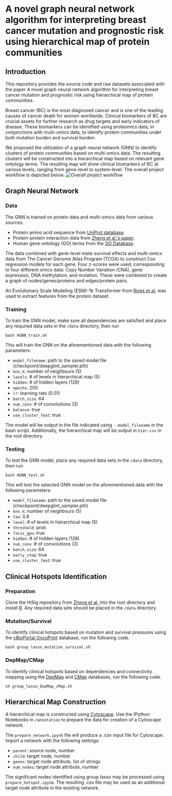 # A novel graph neural network algorithm for interpreting breast cancer mutation and prognostic risk using hierarchical map of protein communities

## Introduction
This repository provides the source code and raw datasets associated with the paper A novel graph neural network algorithm for interpreting breast cancer mutation and prognostic risk using hierarchical map of protein communities.

Breast cancer (BC) is the most diagnosed cancer and is one of the leading causes of cancer death for women worldwide. Clinical biomarkers of BC are crucial assets for further research as drug targets and early indicators of disease. These biomarkers can be identified using proteomics data, in conjunctions with multi-omics data, to identify protein communities under both mutation burden and survival burden.

We proposed the utilization of a graph neural network (GNN) to identify clusters of protein communities based on multi-omics data. The resulting clusters will be constructed into a hierarchical map based on relevant gene ontology terms. The resulting map will show clinical biomarkers of BC at various levels, ranging from gene-level to system-level. The overall project workflow is depicted below.
![Overall project workflow](https://github.com/maomao853/BC-Multi-Omics-GNN/assets/70410309/3962b0fe-9609-4951-9aec-80f731708c71)

## Graph Neural Network
### Data
The GNN is trained on protein data and multi-omics data from various sources.
* Protein amino acid sequence from [UniProt database](https://doi.org/10.1093/nar/gkaa1100).
* Protein-protein interaction data from [Zheng et al.'s paper](https://doi.org/10.1126/science.abf3067).
* Human gene ontology (GO) terms from the [GO Database](https://doi.org/10.1038/75556).

The data combined with gene-level meta-survival effects and multi-omics data from The Cancer Genome Atlas Program (TCGA) to construct Cox regression models for each gene. Four z-scores were used, corresponding to four different omics data: Copy Number Variation (CNA), gene expression, DNA methylation, and mutation. These were combined to create a graph of nodes/genes/proteins and edges/protein pairs.

An Evolutionary Scale Modeling (ESM)-1b Transformer from [Rives et al.](https://doi.org/10.1073/pnas.2016239118) was used to extract features from the protein dataset.

### Training
To train the GNN model, make sure all dependencies are satisfied and place any required data sets in the `/data` directory, then run
```
bash HGNN_train.sh
```

This will train the GNN on the aforementioned data with the following parameters:

- `model_filename`: path to the saved model file (checkpoint/deepglint_sampler.pth)
- `knn_k`: number of neighbours (5)
- `levels`: # of levels in hierarchical map (5)
- `hidden`: # of hidden layers (128)
- `epochs`: 200
- `lr`: learning rate (0.01)
- `batch_size`: 64
- `num_conv`: # of convolutions (3)
- `balance`: true
- `use_cluster_feat`: true

The model will be output in the file indicated using `--model_filename` in the bash script. Additionally, the hierarchical map will be output in `hier.csv` in the root directory.

### Testing
To test the GNN model, place any required data sets in the `/data` directory, then run
```
bash HGNN_test.sh
```

This will test the selected GNN model on the aforementioned data with the following parameters:

- `model_filename`: path to the saved model file (checkpoint/deepglint_sampler.pth)
- `knn_k`: number of neighbours (5)
- `tau`: 0.8
- `level`: # of levels in hierarchical map (5)
- `threshold`: prob
- `faiss_gpu`: true
- `hidden`: # of hidden layers (128)
- `num_conv`: # of convolutions (3)
- `batch_size`: 64
- `early_stop`: true
- `use_cluster_feat`: true

## Clinical Hotspots Identification

### Preparation
Clone the HiSig repository from [Zheng et al.](https://doi.org/10.1126/science.abf3067) into the root directory and install [R](https://www.r-project.org/). Any required data sets should be placed in the `/data` directory.

### Mutation/Survival
To identify clinical hotspots based on mutation and survival pressures using the [cBioPortal OncoPrint](https://www.ncbi.nlm.nih.gov/pmc/articles/PMC4160307/) database, run the following code.
```
bash group_lasso_mutation_survival.sh
```

### DepMap/CMap
To identify clinical hotspots based on dependencies and connectivity mapping using the [DepMap](https://www.ncbi.nlm.nih.gov/pmc/articles/PMC5667678/) and [CMap](https://www.ncbi.nlm.nih.gov/pmc/articles/PMC5952941/) databases, run the following code.
```
sh group_lasso_DepMap_cMap.sh
```

## Hierarchical Map Construction
A hierarchical map is constructed using [Cytoscape](https://doi.org/10.1186/s13059-019-1758-4). Use the IPython Notebooks in `/annotation` to prepare the data for creation of a Cytoscape network.

The `prepare_network.ipynb` file will produce a .csv input file for Cytoscape. Import a network with the following settings:
- `parent`: source node, number
- `child`: target node, number
- `genes`: target node attribute, list of strings
- `num_nodes`: target node attribute, number

The significant nodes identified using group lasso may be processed using `prepare_hotspot.ipynb`. The resulting .csv file may be used as an additional target node attribute in the existing network.